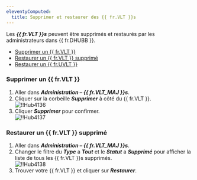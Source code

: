 ```yaml
---
eleventyComputed:
  title: Supprimer et restaurer des {{ fr.VLT }}s
---
```

Les ***{{ fr.VLT }}s*** peuvent être supprimés et restaurés par les administrateurs dans {{ fr.DHUBB }}.  

* [Supprimer un {{ fr.VLT }}](#supprimer-un-coffre)  
* [Restaurer un {{ fr.VLT }} supprimé](#restaurer-un-coffre-supprimé)  
* [Restaurer un {{ fr.UVLT }}](/kb/hub-business/how-to-articles/restore-user-vault/)  

### Supprimer un {{ fr.VLT }} 

1. Aller dans ***Administration – {{ fr.VLT_MAJ }}s***. 
1. Cliquer sur la corbeille ***Supprimer*** à côté du {{ fr.VLT }}.  
![!!Hub4136](https://webdevolutions.azureedge.net/docs/fr/hub/Hub4136.png) 
1. Cliquer ***Supprimer*** pour confirmer.  
![!!Hub4137](https://webdevolutions.azureedge.net/docs/fr/hub/Hub4137.png) 

### Restaurer un {{ fr.VLT }} supprimé 
1. Aller dans ***Administration – {{ fr.VLT_MAJ }}s***. 
2. Changer le filtre du ***Type*** a ***Tout*** et le ***Statut*** a ***Supprimé*** pour afficher la liste de tous les {{ fr.VLT }}s supprimés.  
![!!Hub4138](https://webdevolutions.azureedge.net/docs/fr/hub/Hub4138.png) 
1. Trouver votre {{ fr.VLT }} et cliquer sur ***Restaurer***. 
